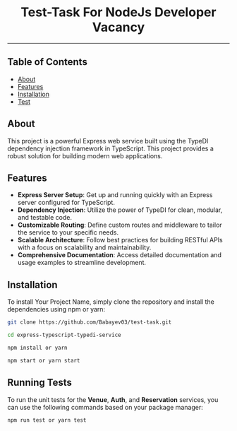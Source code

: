 <h1 align="center">Test-Task For NodeJs Developer Vacancy</h1>

---

## Table of Contents

- [About](#about)
- [Features](#features)
- [Installation](#installation)
- [Test](#test)

## About

This project is a powerful Express web service built using the TypeDI dependency injection framework in TypeScript. This project provides a robust solution for building modern web applications.

## Features

- **Express Server Setup**: Get up and running quickly with an Express server configured for TypeScript.
- **Dependency Injection**: Utilize the power of TypeDI for clean, modular, and testable code.
- **Customizable Routing**: Define custom routes and middleware to tailor the service to your specific needs.
- **Scalable Architecture**: Follow best practices for building RESTful APIs with a focus on scalability and maintainability.
- **Comprehensive Documentation**: Access detailed documentation and usage examples to streamline development.

## Installation

To install Your Project Name, simply clone the repository and install the dependencies using npm or yarn:

```bash
git clone https://github.com/Babayev03/test-task.git

cd express-typescript-typedi-service

npm install or yarn

npm start or yarn start
```

## Running Tests

To run the unit tests for the **Venue**, **Auth**, and **Reservation** services, you can use the following commands based on your package manager:

```bash
npm run test or yarn test
```
